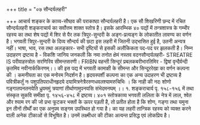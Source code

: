 +++
title = "०७ सौन्दर्यलहरी"

+++
आचार्य शङ्कर के काव्य-सौष्ठव की पराकाष्ठा सौन्दर्यलहरी है। एक सौ शिखरिणी छन्द में रचित सौन्दर्यलहरी शङ्कराचार्य का सर्वोत्तम शाक्त स्तोत्र है। इसके आरम्भिक ४० पद्यों में तन्त्रशास्त्र के गम्भीर रहस्य का तथा शेष पद्यों में शिर से पैर तक त्रिपुर-सुन्दरी के अङ्ग-प्रत्यङ्ग के लोकातीत लावण्य का वर्णन है। भगवती त्रिपुर-सुन्दरी के दिव्य सौन्दर्य की छटा इस लहरी में जितनी उद्भासित हुई है, उतनी अन्यत्र नहीं। भाषा, भाव, रस तथा अलङ्कार- सभी दृष्टियों से इसकी अलौकिकता पद-पद पर झलकती है। निम्न उदाहरण द्रष्टव्य है - विकशि
जानिय जनकली कि नमा तनोत क्षेमं नस्तव वदनसौन्दर्यलहरी- STREATRE IS परीवाहस्त्रोतः सरणिरिव सीमन्तसरणी। FRIBN वहन्ती सिन्दूरं प्रबलकबरीभारतिमिर -
द्विषां वृन्दैर्वन्दी कृतमिव नवीनार्ककिरणम्।। की इस पद्य में भगवती कामाक्षी के सीमन्त और सिन्दूररेखा का वर्णन कल्पना की । कमनीयता का एक मनोरम निदर्शन है। हृदयस्पर्शी कल्पना का एक अन्य उदाहरण भी
द्रष्टव्य है
पवित्रीकर्तुं नः पशुपतिपराधीनहृदये
दयामित्रनेत्रैररुणधवलश्यामरुचिभिः । कि नाही की
नदः शोणो गङ्गातपनतनयेति ध्रुवममुं त्रयाणां तीर्थाणामुपनयसि संभेदमनघम् ।।
१. शङ्कराचार्य पृ. १५८-१५६ में तथा संस्कृत सुकवि समीक्षा पृ. १४५६-४५८ में द्रष्टव्य।
४०१
स्तोत्रकाव्य भगवती ललिता के नेत्र में लाल, श्वेत और श्याम रग की जो प्रभा फूटकर भक्तों के ऊपर पड़ती है, तो प्रतीत होता है कि शोण, गङ्गा तथा यमुना इन तीनों तीर्थों का एक अनुपम सङ्गम उपस्थित हो गया है। का
यह लहरी तान्त्रिक रहस्य को व्यक्त करने वाली अनेक टीकाओं से विभूषित है। उनमें लक्ष्मीधर की टीका अत्यन्त प्रसिद्ध एवं लोकप्रिय है।